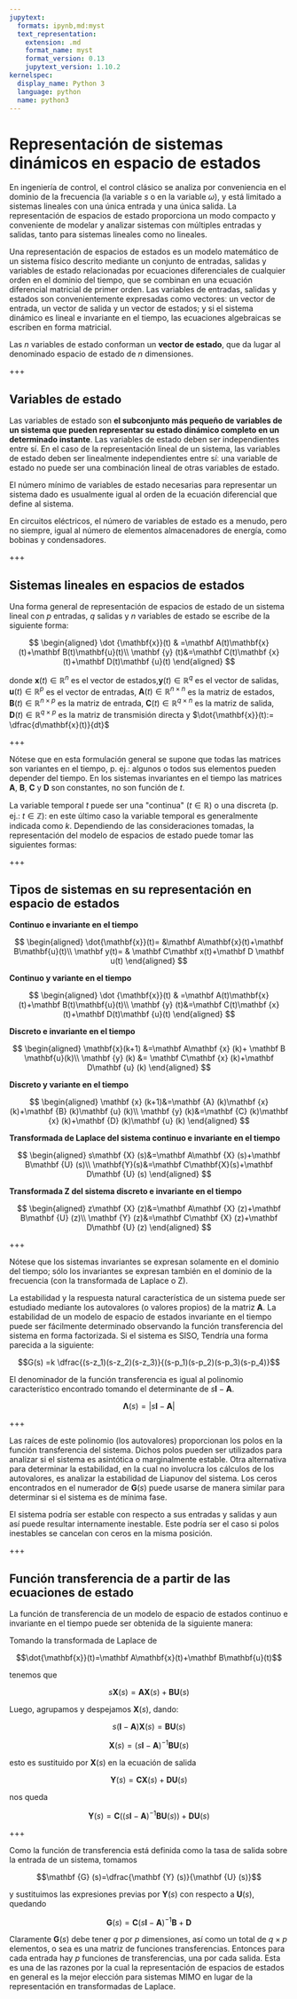 ```yaml
---
jupytext:
  formats: ipynb,md:myst
  text_representation:
    extension: .md
    format_name: myst
    format_version: 0.13
    jupytext_version: 1.10.2
kernelspec:
  display_name: Python 3
  language: python
  name: python3
---
```


# Representación de sistemas dinámicos en espacio de estados

En ingeniería de control, el control clásico se analiza por conveniencia en el dominio de la frecuencia (la variable $s$ o en la variable $\omega$), y está limitado a sistemas lineales con una única entrada y una única salida. La representación de espacios de estado proporciona un modo compacto y conveniente de modelar y analizar sistemas con múltiples entradas y salidas, tanto para sistemas lineales como no lineales.

Una representación de espacios de estados es un modelo matemático de un sistema físico descrito mediante un conjunto de entradas, salidas y variables de estado relacionadas por ecuaciones diferenciales de cualquier orden en el dominio del tiempo, que se combinan en una ecuación diferencial matricial de primer orden. Las variables de entradas, salidas y estados son convenientemente expresadas como vectoresː un vector de entrada, un vector de salida y un vector de estados; y si el sistema dinámico es lineal e invariante en el tiempo, las ecuaciones algebraicas se escriben en forma matricial.

Las *n* variables de estado conforman un **vector de estado**, que da lugar al denominado espacio de estado de *n* dimensiones.

+++

## Variables de estado

Las variables de estado son **el subconjunto más pequeño de variables de un sistema que pueden representar su estado dinámico completo en un determinado instante**. Las variables de estado deben ser independientes entre sí. En el caso de la representación lineal de un sistema, las variables de estado deben ser linealmente independientes entre síː una variable de estado no puede ser una combinación lineal de otras variables de estado.

El número mínimo de variables de estado necesarias para representar un sistema dado es usualmente igual al orden de la ecuación diferencial que define al sistema.

En circuitos eléctricos, el número de variables de estado es a menudo, pero no siempre, igual al número de elementos almacenadores de energía, como bobinas y condensadores.

+++

## Sistemas lineales en espacios de estados

Una forma general de representación de espacios de estado de un sistema lineal con $p$ entradas, $q$ salidas y $n$ variables de estado se escribe de la siguiente forma:

$$
\begin{aligned}
    \dot {\mathbf{x}}(t) & =\mathbf A(t)\mathbf{x}(t)+\mathbf B(t)\mathbf{u}(t)\\ 
    \mathbf {y} (t)&=\mathbf C(t)\mathbf {x} (t)+\mathbf D(t)\mathbf {u}(t) 
\end{aligned}
$$

donde $\mathbf x(t)\in \mathbb{R}^{n}$ es el vector de estados,$\mathbf y(t)\in \mathbb{R}^{q}$ es el vector de salidas, $\mathbf u(t)\in \mathbb{R}^{p}$ es el vector de entradas, $\mathbf A(t)\in \mathbb{R}^{n\times n}$ es la matriz de estados, $\mathbf B(t)\in \mathbb{R}^{n\times p}$ es la matriz de entrada, $\mathbf C(t)\in \mathbb{R}^{q\times n}$ es la matriz de salida, $\mathbf D(t)\in \mathbb{R}^{q\times p}$ es la matriz de transmisión directa y $\dot{\mathbf{x}}(t):= \dfrac{d\mathbf{x}(t)}{dt}$

+++

Nótese que en esta formulación general se supone que todas las matrices son variantes en el tiempo, p. ej.: algunos o todos sus elementos pueden depender del tiempo. En los sistemas invariantes en el tiempo las matrices $\mathbf A$, $\mathbf B$, $\mathbf C$ y $\mathbf D$ son constantes, no son función de $t$.

La variable temporal $t$ puede ser una "continua" ($t\in \mathbb {R}$) o una discreta (p. ej.: $t\in \mathbb {Z}$): en este último caso la variable temporal es generalmente indicada como $k$. Dependiendo de las consideraciones tomadas, la representación del modelo de espacios de estado puede tomar las siguientes formas:

+++

## Tipos de sistemas en su representación en espacio de estados

**Continuo e invariante en el tiempo** 

$$
\begin{aligned}
\dot{\mathbf{x}}(t)= &\mathbf A\mathbf{x}(t)+\mathbf B\mathbf{u}(t)\\ 
\mathbf y(t)= & \mathbf C\mathbf x(t)+\mathbf D \mathbf u(t)
\end{aligned}
$$


**Continuo y variante en el tiempo**

$$
\begin{aligned}
    \dot {\mathbf{x}}(t) & =\mathbf A(t)\mathbf{x}(t)+\mathbf B(t)\mathbf{u}(t)\\ 
    \mathbf {y} (t)&=\mathbf C(t)\mathbf {x} (t)+\mathbf D(t)\mathbf {u}(t) 
\end{aligned}
$$


**Discreto e invariante en el tiempo**

$$
\begin{aligned}
\mathbf{x}(k+1) &=\mathbf A\mathbf {x} (k)+ \mathbf B \mathbf{u}(k)\\
\mathbf {y} (k) &= \mathbf C\mathbf {x} (k)+\mathbf D\mathbf {u} (k)
\end{aligned}
$$


**Discreto y variante en el tiempo**

$$
\begin{aligned}
\mathbf {x} (k+1)&=\mathbf {A} (k)\mathbf {x} (k)+\mathbf {B} (k)\mathbf {u} (k)\\ 
\mathbf {y} (k)&=\mathbf {C} (k)\mathbf {x} (k)+\mathbf {D} (k)\mathbf {u} (k)
\end{aligned}
$$


**Transformada de Laplace del sistema continuo e invariante en el tiempo**

$$
\begin{aligned}
s\mathbf {X} (s)&=\mathbf A\mathbf {X} (s)+\mathbf B\mathbf {U} (s)\\
\mathbf{Y}(s)&=\mathbf C\mathbf{X}(s)+\mathbf D\mathbf {U} (s)
\end{aligned}
$$


**Transformada Z del sistema discreto e invariante en el tiempo** 

$$
\begin{aligned}
z\mathbf {X} (z)&=\mathbf A\mathbf {X} (z)+\mathbf B\mathbf {U} (z)\\
\mathbf {Y} (z)&=\mathbf C\mathbf {X} (z)+\mathbf D\mathbf {U} (z)
\end{aligned}
$$

+++

Nótese que los sistemas invariantes se expresan solamente en el dominio del tiempo; sólo los invariantes se expresan también en el dominio de la frecuencia (con la transformada de Laplace o Z).

La estabilidad y la respuesta natural característica de un sistema puede ser estudiado mediante los autovalores (o valores propios) de la matriz $\mathbf{A}$. La estabilidad de un modelo de espacio de estados invariante en el tiempo puede ser fácilmente determinado observando la función transferencia del sistema en forma factorizada. Si el sistema es SISO, Tendría una forma parecida a la siguiente:

$$G(s) =k \dfrac{(s-z_1)(s-z_2)(s-z_3)}{(s-p_1)(s-p_2)(s-p_3)(s-p_4)}$$

El denominador de la función transferencia es igual al polinomio característico encontrado tomando el determinante de $s\mathbf{I}-\mathbf{A}$.

$$\mathbf{\Lambda }(s)=|s\mathbf{I}-\mathbf{A}|$$

+++

Las raíces de este polinomio (los autovalores) proporcionan los polos en la función transferencia del sistema. Dichos polos pueden ser utilizados para analizar si el sistema es asintótica o marginalmente estable. Otra alternativa para determinar la estabilidad, en la cual no involucra los cálculos de los autovalores, es analizar la estabilidad de Liapunov del sistema. Los ceros encontrados en el numerador de $\textbf{G}(s)$ puede usarse de manera similar para determinar si el sistema es de mínima fase.

El sistema podría ser estable con respecto a sus entradas y salidas y aun así puede resultar internamente inestable. Este podría ser el caso si polos inestables se cancelan con ceros en la misma posición.

+++

## Función transferencia de a partir de las ecuaciones de estado

La función de transferencia de un modelo de espacio de estados continuo e invariante en el tiempo puede ser obtenida de la siguiente manera:

Tomando la transformada de Laplace de

$$\dot{\mathbf{x}}(t)=\mathbf A\mathbf{x}(t)+\mathbf B\mathbf{u}(t)$$

tenemos que

$$s\mathbf {X} (s)=\mathbf A\mathbf {X} (s)+\mathbf B\mathbf {U} (s)$$

Luego, agrupamos y despejamos $\mathbf {X} (s)$, dando:

$$s(\mathbf{I}-\mathbf A)\mathbf {X} (s)=\mathbf B\mathbf {U} (s)$$
       
$$\mathbf {X} (s)=(s\mathbf {I} -\mathbf A)^{-1}\mathbf B\mathbf {U} (s)$$

esto es sustituido por $\mathbf {X} (s)$ en la ecuación de salida

$$\mathbf {Y} (s)=\mathbf C \mathbf {X} (s)+\mathbf D\mathbf {U} (s)$$ 
    
nos queda

$$ \mathbf {Y} (s)=\mathbf C\left((s\mathbf {I} -\mathbf A)^{-1}\mathbf B\mathbf {U} (s)\right)+\mathbf D\mathbf {U} (s)$$

+++

Como la función de transferencia está definida como la tasa de salida sobre la entrada de un sistema, tomamos

$$\mathbf {G} (s)=\dfrac{\mathbf {Y} (s)}{\mathbf {U} (s)}$$

y sustituimos las expresiones previas por $\mathbf {Y} (s)$ con respecto a $\mathbf{U}(s)$, quedando

$$\mathbf {G} (s)=\mathbf C(s\mathbf {I} -\mathbf A)^{-1}\mathbf B+\mathbf D$$

Claramente $\mathbf{G}(s)$ debe tener $q$ por $p$ dimensiones, así como un total de $q\times p$ elementos, o sea es una matriz de funciones transferencias. Entonces para cada entrada hay $p$ funciones de transferencias, una por cada salida. Esta es una  de las razones por la cual la representación de espacios de estados en general es la mejor elección para sistemas MIMO en lugar de la representación en transformadas de Laplace.

```{code-cell} ipython3

```
